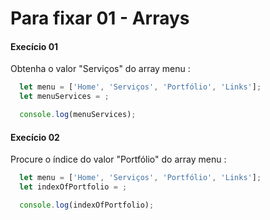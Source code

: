 # Para fixar 01 - Arrays

#### Execício 01

Obtenha o valor "Serviços" do array menu :
```js
  let menu = ['Home', 'Serviços', 'Portfólio', 'Links'];
  let menuServices = ;

  console.log(menuServices);
```

#### Execício 02

Procure o índice do valor "Portfólio" do array menu :
```js
  let menu = ['Home', 'Serviços', 'Portfólio', 'Links'];
  let indexOfPortfolio = ;

  console.log(indexOfPortfolio);
```
